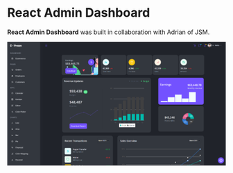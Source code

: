 # React Admin Dashboard

**React Admin Dashboard** was built in collaboration with Adrian of JSM.

![React Admin Dashboard](./src/data/dashboard_img.png)